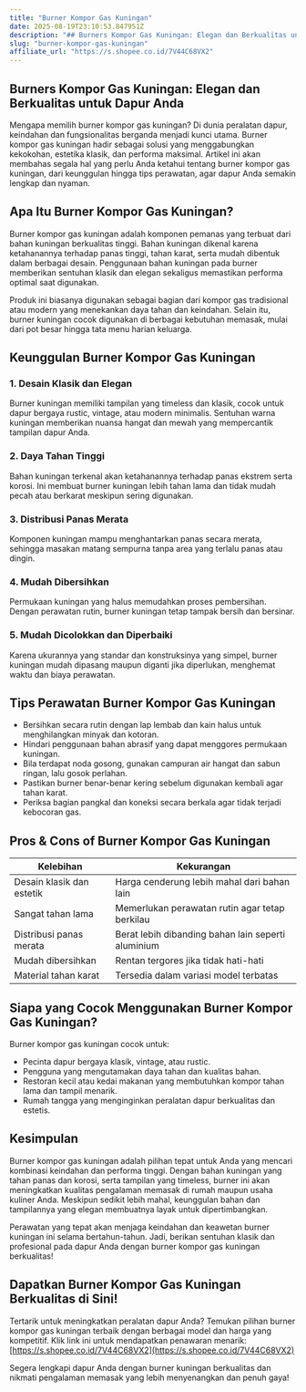 ```yaml
---
title: "Burner Kompor Gas Kuningan"
date: 2025-08-19T23:10:53.847951Z
description: "## Burners Kompor Gas Kuningan: Elegan dan Berkualitas untuk Dapur Anda..."
slug: "burner-kompor-gas-kuningan"
affiliate_url: "https://s.shopee.co.id/7V44C68VX2"
---
```

## Burners Kompor Gas Kuningan: Elegan dan Berkualitas untuk Dapur Anda

Mengapa memilih burner kompor gas kuningan? Di dunia peralatan dapur, keindahan dan fungsionalitas berganda menjadi kunci utama. Burner kompor gas kuningan hadir sebagai solusi yang menggabungkan kekokohan, estetika klasik, dan performa maksimal. Artikel ini akan membahas segala hal yang perlu Anda ketahui tentang burner kompor gas kuningan, dari keunggulan hingga tips perawatan, agar dapur Anda semakin lengkap dan nyaman.

## Apa Itu Burner Kompor Gas Kuningan?

Burner kompor gas kuningan adalah komponen pemanas yang terbuat dari bahan kuningan berkualitas tinggi. Bahan kuningan dikenal karena ketahanannya terhadap panas tinggi, tahan karat, serta mudah dibentuk dalam berbagai desain. Penggunaan bahan kuningan pada burner memberikan sentuhan klasik dan elegan sekaligus memastikan performa optimal saat digunakan.

Produk ini biasanya digunakan sebagai bagian dari kompor gas tradisional atau modern yang menekankan daya tahan dan keindahan. Selain itu, burner kuningan cocok digunakan di berbagai kebutuhan memasak, mulai dari pot besar hingga tata menu harian keluarga.

## Keunggulan Burner Kompor Gas Kuningan

### 1. Desain Klasik dan Elegan
Burner kuningan memiliki tampilan yang timeless dan klasik, cocok untuk dapur bergaya rustic, vintage, atau modern minimalis. Sentuhan warna kuningan memberikan nuansa hangat dan mewah yang mempercantik tampilan dapur Anda.

### 2. Daya Tahan Tinggi
Bahan kuningan terkenal akan ketahanannya terhadap panas ekstrem serta korosi. Ini membuat burner kuningan lebih tahan lama dan tidak mudah pecah atau berkarat meskipun sering digunakan.

### 3. Distribusi Panas Merata
Komponen kuningan mampu menghantarkan panas secara merata, sehingga masakan matang sempurna tanpa area yang terlalu panas atau dingin.

### 4. Mudah Dibersihkan
Permukaan kuningan yang halus memudahkan proses pembersihan. Dengan perawatan rutin, burner kuningan tetap tampak bersih dan bersinar.

### 5. Mudah Dicolokkan dan Diperbaiki
Karena ukurannya yang standar dan konstruksinya yang simpel, burner kuningan mudah dipasang maupun diganti jika diperlukan, menghemat waktu dan biaya perawatan.

## Tips Perawatan Burner Kompor Gas Kuningan

- Bersihkan secara rutin dengan lap lembab dan kain halus untuk menghilangkan minyak dan kotoran.
- Hindari penggunaan bahan abrasif yang dapat menggores permukaan kuningan.
- Bila terdapat noda gosong, gunakan campuran air hangat dan sabun ringan, lalu gosok perlahan.
- Pastikan burner benar-benar kering sebelum digunakan kembali agar tahan karat.
- Periksa bagian pangkal dan koneksi secara berkala agar tidak terjadi kebocoran gas.

## Pros & Cons of Burner Kompor Gas Kuningan

| Kelebihan                         | Kekurangan                                |
|----------------------------------|--------------------------------------------|
| Desain klasik dan estetik       | Harga cenderung lebih mahal dari bahan lain |
| Sangat tahan lama               | Memerlukan perawatan rutin agar tetap berkilau |
| Distribusi panas merata         | Berat lebih dibanding bahan lain seperti aluminium |
| Mudah dibersihkan               | Rentan tergores jika tidak hati-hati       |
| Material tahan karat             | Tersedia dalam variasi model terbatas     |

## Siapa yang Cocok Menggunakan Burner Kompor Gas Kuningan?

Burner kompor gas kuningan cocok untuk:
- Pecinta dapur bergaya klasik, vintage, atau rustic.
- Pengguna yang mengutamakan daya tahan dan kualitas bahan.
- Restoran kecil atau kedai makanan yang membutuhkan kompor tahan lama dan tampil menarik.
- Rumah tangga yang menginginkan peralatan dapur berkualitas dan estetis.

## Kesimpulan

Burner kompor gas kuningan adalah pilihan tepat untuk Anda yang mencari kombinasi keindahan dan performa tinggi. Dengan bahan kuningan yang tahan panas dan korosi, serta tampilan yang timeless, burner ini akan meningkatkan kualitas pengalaman memasak di rumah maupun usaha kuliner Anda. Meskipun sedikit lebih mahal, keunggulan bahan dan tampilannya yang elegan membuatnya layak untuk dipertimbangkan.

Perawatan yang tepat akan menjaga keindahan dan keawetan burner kuningan ini selama bertahun-tahun. Jadi, berikan sentuhan klasik dan profesional pada dapur Anda dengan burner kompor gas kuningan berkualitas!

## Dapatkan Burner Kompor Gas Kuningan Berkualitas di Sini!

Tertarik untuk meningkatkan peralatan dapur Anda? Temukan pilihan burner kompor gas kuningan terbaik dengan berbagai model dan harga yang kompetitif. Klik link ini untuk mendapatkan penawaran menarik: [https://s.shopee.co.id/7V44C68VX2](https://s.shopee.co.id/7V44C68VX2)

Segera lengkapi dapur Anda dengan burner kuningan berkualitas dan nikmati pengalaman memasak yang lebih menyenangkan dan penuh gaya!